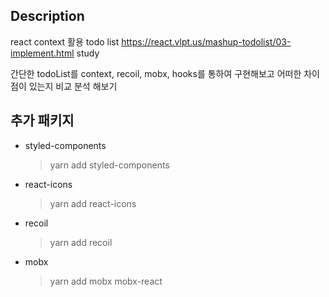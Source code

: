 ## Description

react context 활용 todo list
https://react.vlpt.us/mashup-todolist/03-implement.html study

간단한 todoList를
context, recoil, mobx, hooks를 통하여 구현해보고 
어떠한 차이점이 있는지 비교 분석 해보기

## 추가 패키지

- styled-components
  > yarn add styled-components
- react-icons
  > yarn add react-icons
- recoil
  > yarn add recoil
- mobx
  > yarn add mobx mobx-react
